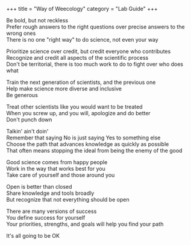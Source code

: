 +++
title = "Way of Weecology"
category = "Lab Guide"
+++

Be bold, but not reckless  
Prefer rough answers to the right questions over precise answers to the wrong ones  
There is no one "right way" to do science, not even your way  

Prioritize science over credit, but credit everyone who contributes  
Recognize and credit all aspects of the scientific process  
Don't be territorial, there is too much work to do to fight over who does what  

Train the next generation of scientists, and the previous one  
Help make science more diverse and inclusive  
Be generous  

Treat other scientists like you would want to be treated  
When you screw up, and you will, apologize and do better  
Don't punch down  

Talkin' ain't doin'  
Remember that saying No is just saying Yes to something else  
Choose the path that advances knowledge as quickly as possible  
That often means stopping the ideal from being the enemy of the good  

Good science comes from happy people  
Work in the way that works best for you  
Take care of yourself and those around you  

Open is better than closed  
Share knowledge and tools broadly  
But recognize that not everything should be open  

There are many versions of success  
You define success for yourself  
Your priorities, strengths, and goals will help you find your path  

It's all going to be OK  
